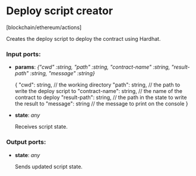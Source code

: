 # Deploy script creator

[blockchain/ethereum/actions]

Creates the deploy script to deploy the contract using Hardhat.

### Input ports:

* __params__: _{"cwd" :string, "path" :string, "contract-name" :string, "result-path" :string, "message" :string}_

    {
      "cwd": string, // the working directory
      "path": string, // the path to write the deploy script to
      "contract-name": string, // the name of the contract to deploy
      "result-path": string, // the path in the state to write the result to
      "message": string // the message to print on the console
    }



* __state__: _any_

    Receives script state.



### Output ports:

* __state__: _any_

    Sends updated script state.



